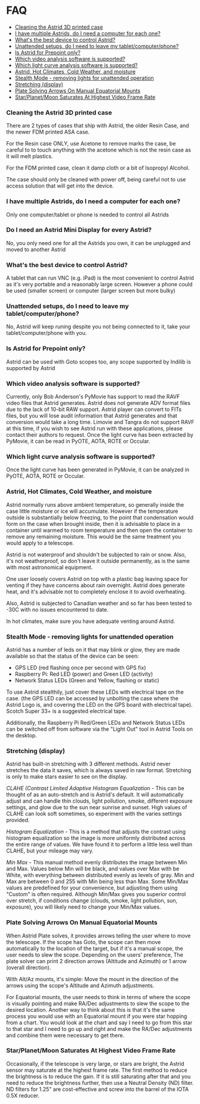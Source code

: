# FAQ

* [Cleaning the Astrid 3D printed case](#cleaning-the-astrid-3D-printed-case)
* [I have multiple Astrids, do I need a computer for each one?](#i-have-multiple-astrids-do-i-need-a-computer-for-each-one)
* [What's the best device to control Astrid?](#whats-the-best-device-to-control-astrid)
* [Unattended setups, do I need to leave my tablet/computer/phone?](#unattended-setups-do-i-need-to-leave-my-tablet/computer/phone)
* [Is Astrid for Prepoint only?](#is-astrid-for-prepoint-only)
* [Which video analysis software is supported?](#which-video-analysis-software-is-supported)
* [Which light curve analysis software is supported?](#which-light-curve-analysis-software-is-supported)
* [Astrid, Hot Climates, Cold Weather, and moisture](#astrid-hot-climates-cold-weather-and-moisture)
* [Stealth Mode - removing lights for unattended operation](#stealth-mode--removing-lights-for-unattended-operation)
* [Stretching (display)](#stretching-display)
* [Plate Solving Arrows On Manual Equatorial Mounts](#plate-solving-arrows-on-manual-equatorial-mounts)
* [Star/Planet/Moon Saturates At Highest Video Frame Rate](#star/planet/moon-saturates-at-highest-video-frame-rate)

### Cleaning the Astrid 3D printed case

There are 2 types of cases that ship with Astrid, the older Resin Case, and the newer FDM printed ASA case.
	
For the Resin case ONLY, use Acetone to remove marks the case, be careful to to touch anything with the acetone which is not the resin case as it will melt plastics.
	
For the FDM printed case, clean it damp cloth or a bit of Isopropyl Alcohol.
	
The case should only be cleaned with power off, being careful not to use access solution that will get into the device.

### I have multiple Astrids, do I need a computer for each one?

Only one computer/tablet or phone is needed to control all Astrids

### Do I need an Astrid Mini Display for every Astrid?

No, you only need one for all the Astrids you own, it can be unplugged and moved to another Astrid
	
### What's the best device to control Astrid?
	
A tablet that can run VNC (e.g. iPad) is the most convenient to control Astrid as it's very portable and a reasonably large screen.  However a phone could be used (smaller screen) or computer (larger screen but more bulky)
	
### Unattended setups, do I need to leave my tablet/computer/phone?

No, Astrid will keep runing despite you not being connected to it, take your tablet/computer/phone with you.
	
### Is Astrid for Prepoint only?

Astrid can be used with Goto scopes too, any scope supported by Indilib is supported by Astrid
	
### Which video analysis software is supported?
	
Currently, only Bob Anderson's PyMovie has support to read the RAVF video files that Astrid generates. Astrid does not generate ADV format files due to the lack of 10-bit RAW support. Astrid player can convert to FITs files, but you will lose audit information that Astrid generates and that conversion would take a long time. Limovie and Tangra do not support RAVF at this time, if you wish to see Astrid run with these applications, please contact their authors to request. Once the light curve has been extracted by PyMovie, it can be read in PyOTE, AOTA, ROTE or Occular.
	
### Which light curve analysis software is supported?

Once the light curve has been generated in PyMovie, it can be analyzed in PyOTE, AOTA, ROTE or Occular.

### Astrid, Hot Climates, Cold Weather, and moisture

Astrid normally runs above ambient temperature, so generally inside the case little moisture or ice will accumulate.  However if the temperature outside is substantially below freezing, to the point that condensation would form on the case when brought inside, then it is advisable to place in a container until warmed to room temperature and then open the container to remove any remaining moisture.  This would be the same treatment you would apply to a telescope.

Astrid is not waterproof and shouldn't be subjected to rain or snow. Also, it's not weatherproof, so don't leave it outside permanently, as is the same with most astronomical equipment.

One user loosely covers Astrid on top with a plastic bag leaving space for venting if they have concerns about rain overnight.  Astrid does generate heat, and it's advisable not to completely enclose it to avoid overheating.

Also, Astrid is subjected to Canadian weather and so far has been tested to -30C with no issues encountered to date.
	
In hot climates, make sure you have adequate venting around Astrid.
	
### Stealth Mode - removing lights for unattended operation

Astrid has a number of leds on it that may blink or glow, they are made available so that the status of the device can be seen:
	
* GPS LED (red flashing once per second with GPS fix)
* Raspberry Pi: Red LED (power) and Green LED (activity)
* Network Status LEDs (Green and Yellow, flashing or static)

To use Astrid stealthily, just cover these LEDs with electrical tape on the case. (the GPS LED can be accessed by unbolting the case where the Astrid Logo is, and covering the LED on the GPS board with electrical tape).  Scotch Super 33+ is a suggested electrical tape.
	
Additionally, the Raspberry Pi Red/Green LEDs and Network Status LEDs can be switched off from software via the "Light Out" tool in Astrid Tools on the desktop.
	
### Stretching (display)

Astrid has built-in stretching with 3 different methods. Astrid never stretches the data it saves, which is always saved in raw format.  Stretching is only to make stars easier to see on the display.

*CLAHE (Contrast Limited Adaptive Histogram Equalization* - This can be thought of as an auto-stretch and is Astrid's default. It will automatically adjust and can handle thin clouds, light pollution, smoke, different exposure settings, and glow due to the sun near sunrise and sunset. High values of CLAHE can look soft sometimes, so experiment with the varies settings provided.
	
*Histogram Equalization* - This is a method that adjusts the contrast using histogram equalization so the image is more uniformly distributed across the entire range of values. We have found it to perform a little less well than CLAHE, but your mileage may vary.
	
*Min Max* - This manual method evenly distributes the image between Min and Max.  Values below Min will be black, and values over Max with be White, with everything between distributed evenly as levels of gray.  Min and Max are between 0 and 255 with Min being less than Max.  Some Min/Max values are predefined for your convenience, but adjusting them using "Custom" is often required.  Although Min/Max gives you superior control over stretch, if conditions change (clouds, smoke, light pollution, sun, exposure), you will likely need to change your Min/Max values.
	
### Plate Solving Arrows On Manual Equatorial Mounts	
When Astrid Plate solves, it provides arrows telling the user where to move the telescope. If the scope has Goto, the scope can then move automatically to the location of the target, but if it's a manual scope, the user needs to slew the scope.  Depending on the users' preference, The plate solver can print 2 direction arrows (Altitude and Azimuth) or 1 arrow (overall direction).
	
With Alt/Az mounts, it's simple: Move the mount in the direction of the arrows using the scope's Altitude and Azimuth adjustments.

For Equatorial mounts, the user needs to think in terms of where the scope is visually pointing and make RA/Dec adjustments to slew the scope to the desired location.  Another way to think about this is that it's the same process you would use with an Equatorial mount if you were star hopping from a chart.  You would look at the chart and say I need to go from this star to that star and I need to go up and right and make the RA/Dec adjustments and combine them were necessary to get there.
	
### Star/Planet/Moon Saturates At Highest Video Frame Rate

Occasionally, if the telescope is very large, or stars are bright, the Astrid sensor may saturate at the highest frame rate.  The first method to reduce the brightness is to reduce the gain.  If it is still saturating after that and you need to reduce the brightness further, then use a Neutral Density (ND) filter. ND filters for 1.25" are cost-effective and screw into the barrel of the IOTA 0.5X reducer.